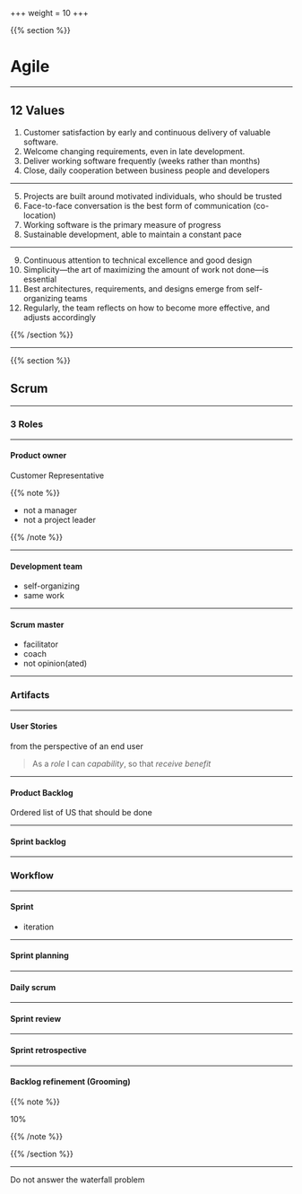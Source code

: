 +++
weight = 10
+++

{{% section %}}

# Agile

---

## 12 Values

1. Customer satisfaction by early and continuous delivery of valuable software.
2. Welcome changing requirements, even in late development.
3. Deliver working software frequently (weeks rather than months)
4. Close, daily cooperation between business people and developers

---

5. Projects are built around motivated individuals, who should be trusted
6. Face-to-face conversation is the best form of communication (co-location)
7. Working software is the primary measure of progress
8. Sustainable development, able to maintain a constant pace

---

9. Continuous attention to technical excellence and good design
10. Simplicity—the art of maximizing the amount of work not done—is essential
11. Best architectures, requirements, and designs emerge from self-organizing teams
12. Regularly, the team reflects on how to become more effective, and adjusts accordingly

{{% /section %}}

---

{{% section %}}

## Scrum

---

### 3 Roles

---

#### Product owner

Customer Representative

{{% note %}}

- not a manager
- not a project leader

{{% /note %}}

---

#### Development team

- self-organizing
- same work

---

#### Scrum master

- facilitator
- coach
- not opinion(ated)

---

### Artifacts

---

#### User Stories

from the perspective of an end user

> As a _role_ I can _capability_, so that _receive benefit_

---

#### Product Backlog

Ordered list of US that should be done

---

#### Sprint backlog

---

### Workflow

---

#### Sprint

- iteration

---

#### Sprint planning

---

#### Daily scrum

---

#### Sprint review

---

#### Sprint retrospective

---

#### Backlog refinement (Grooming)

{{% note %}}

10%

{{% /note %}}

{{% /section %}}

---

Do not answer the waterfall problem
